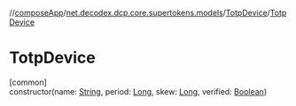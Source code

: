 //[composeApp](../../../index.md)/[net.decodex.dcp.core.supertokens.models](../index.md)/[TotpDevice](index.md)/[TotpDevice](-totp-device.md)

# TotpDevice

[common]\
constructor(name: [String](https://kotlinlang.org/api/latest/jvm/stdlib/kotlin/-string/index.html), period: [Long](https://kotlinlang.org/api/latest/jvm/stdlib/kotlin/-long/index.html), skew: [Long](https://kotlinlang.org/api/latest/jvm/stdlib/kotlin/-long/index.html), verified: [Boolean](https://kotlinlang.org/api/latest/jvm/stdlib/kotlin/-boolean/index.html))
